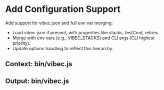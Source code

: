 # Add Configuration Support

Add support for vibec.json and full env var merging:
- Load vibec.json if present, with properties like stacks, testCmd, retries.
- Merge with env vars (e.g., VIBEC_STACKS) and CLI args (CLI highest priority).
- Update options handling to reflect this hierarchy.

## Context: bin/vibec.js
## Output: bin/vibec.js
